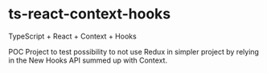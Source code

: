# ts-react-context-hooks
TypeScript + React + Context + Hooks

POC Project to test possibility to not use Redux in simpler project by relying in the New Hooks API summed up with Context.
